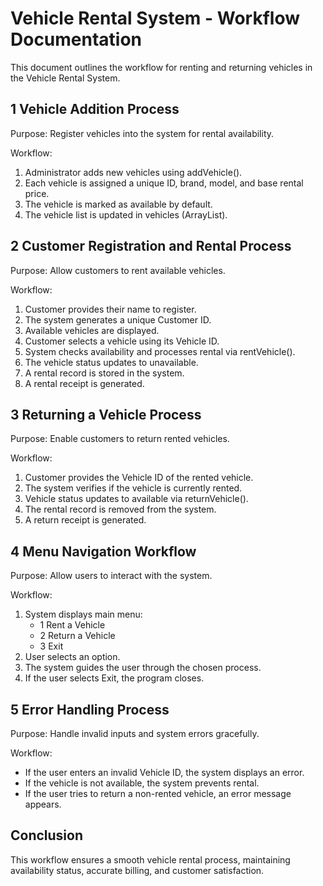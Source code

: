 # Vehicle Rental System - Workflow Documentation  

This document outlines the workflow for renting and returning vehicles in the Vehicle Rental System.

## 1 Vehicle Addition Process  
Purpose: Register vehicles into the system for rental availability.  

Workflow:  
1. Administrator adds new vehicles using addVehicle().  
2. Each vehicle is assigned a unique ID, brand, model, and base rental price.  
3. The vehicle is marked as available by default.  
4. The vehicle list is updated in vehicles (ArrayList).  

## 2 Customer Registration and Rental Process  
Purpose: Allow customers to rent available vehicles.  

Workflow:  
1. Customer provides their name to register.  
2. The system generates a unique Customer ID.  
3. Available vehicles are displayed.  
4. Customer selects a vehicle using its Vehicle ID.  
5. System checks availability and processes rental via rentVehicle().  
6. The vehicle status updates to unavailable.  
7. A rental record is stored in the system.  
8. A rental receipt is generated.  

## 3 Returning a Vehicle Process  
Purpose: Enable customers to return rented vehicles.  

Workflow:  
1. Customer provides the Vehicle ID of the rented vehicle.  
2. The system verifies if the vehicle is currently rented.  
3. Vehicle status updates to available via returnVehicle().  
4. The rental record is removed from the system.  
5. A return receipt is generated.  

## 4 Menu Navigation Workflow  
Purpose: Allow users to interact with the system.  

Workflow:  
1. System displays main menu:  
   - 1 Rent a Vehicle  
   - 2 Return a Vehicle  
   - 3 Exit  
2. User selects an option.  
3. The system guides the user through the chosen process.  
4. If the user selects Exit, the program closes.  

## 5 Error Handling Process  
Purpose: Handle invalid inputs and system errors gracefully.  

Workflow:  
- If the user enters an invalid Vehicle ID, the system displays an error.  
- If the vehicle is not available, the system prevents rental.  
- If the user tries to return a non-rented vehicle, an error message appears.  

## Conclusion  
This workflow ensures a smooth vehicle rental process, maintaining availability status, accurate billing, and customer satisfaction.
 
